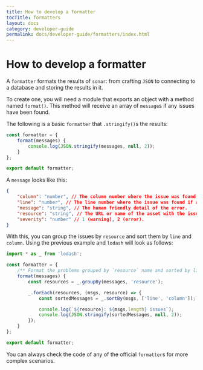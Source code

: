 ```yaml
---
title: How to develop a formatter
tocTitle: formatters
layout: docs
category: developer-guide
permalink: docs/developer-guide/formatters/index.html
---
```

# How to develop a formatter

A `formatter` formats the results of `sonar`: from crafting `JSON` to
connecting to a database and storing the results in it.

To create one, you will need a module that exports an object with a
method named `format()`. This method will receive an array of `message`s
if any issues have been found.

The following is a basic `formatter` that `.stringify()`s the results:

```js
const formatter = {
    format(messages) {
        console.log(JSON.stringify(messages, null, 2));
    }
};

export default formatter;
```

A `message` looks like this:

```json
{
    "column": "number", // The column number where the issue was found if applicable.
    "line": "number", // The line number where the issue was found if applicable.
    "message": "string", // The human friendly detail of the error.
    "resource": "string", // The URL or name of the asset with the issue.
    "severity": "number" // 1 (warning), 2 (error).
}
```

With this, you can group the issues by `resource` and sort them by
`line` and `column`. Using the previous example and `lodash` will
look as follows:

```js
import * as _ from 'lodash';

const formatter = {
    /** Format the problems grouped by `resource` name and sorted by line and column number */
    format(messages) {
        const resources = _.groupBy(messages, 'resource');

        _.forEach(resources, (msgs, resource) => {
            const sortedMessages = _.sortBy(msgs, ['line', 'column']);

            console.log(`${resource}: ${msgs.length} issues`);
            console.log(JSON.stringify(sortedMessages, null, 2));
        });
    }
};

export default formatter;
```

You can always check the code of any of the official `formatter`s for
more complex scenarios.
